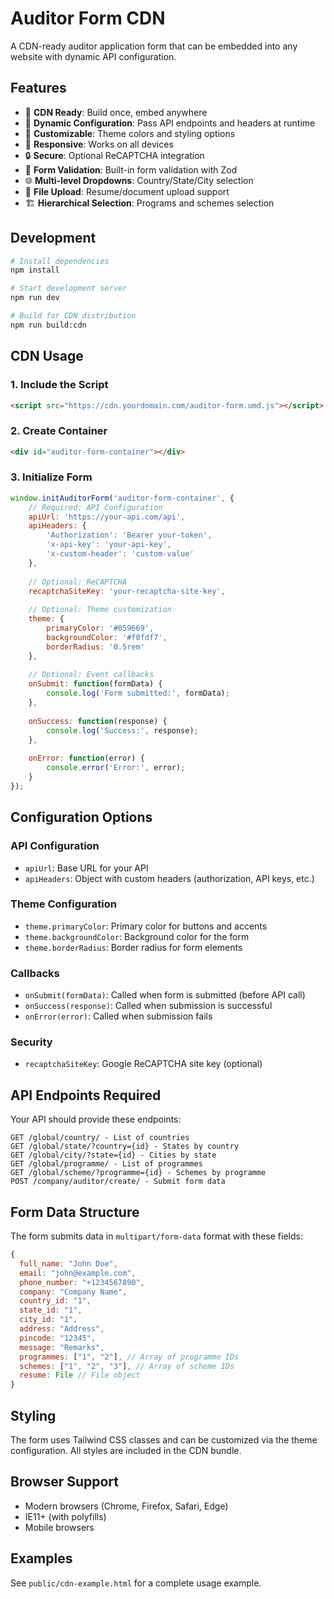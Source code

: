 # Auditor Form CDN

A CDN-ready auditor application form that can be embedded into any website with dynamic API configuration.

## Features

- 🚀 **CDN Ready**: Build once, embed anywhere
- 🔧 **Dynamic Configuration**: Pass API endpoints and headers at runtime
- 🎨 **Customizable**: Theme colors and styling options
- 📱 **Responsive**: Works on all devices
- 🔒 **Secure**: Optional ReCAPTCHA integration
- 📝 **Form Validation**: Built-in form validation with Zod
- 🌐 **Multi-level Dropdowns**: Country/State/City selection
- 📁 **File Upload**: Resume/document upload support
- 🏗️ **Hierarchical Selection**: Programs and schemes selection

## Development

```bash
# Install dependencies
npm install

# Start development server
npm run dev

# Build for CDN distribution
npm run build:cdn
```

## CDN Usage

### 1. Include the Script

```html
<script src="https://cdn.yourdomain.com/auditor-form.umd.js"></script>
```

### 2. Create Container

```html
<div id="auditor-form-container"></div>
```

### 3. Initialize Form

```javascript
window.initAuditorForm('auditor-form-container', {
    // Required: API Configuration
    apiUrl: 'https://your-api.com/api',
    apiHeaders: {
        'Authorization': 'Bearer your-token',
        'x-api-key': 'your-api-key',
        'x-custom-header': 'custom-value'
    },
    
    // Optional: ReCAPTCHA
    recaptchaSiteKey: 'your-recaptcha-site-key',
    
    // Optional: Theme customization
    theme: {
        primaryColor: '#059669',
        backgroundColor: '#f0fdf7',
        borderRadius: '0.5rem'
    },
    
    // Optional: Event callbacks
    onSubmit: function(formData) {
        console.log('Form submitted:', formData);
    },
    
    onSuccess: function(response) {
        console.log('Success:', response);
    },
    
    onError: function(error) {
        console.error('Error:', error);
    }
});
```

## Configuration Options

### API Configuration
- `apiUrl`: Base URL for your API
- `apiHeaders`: Object with custom headers (authorization, API keys, etc.)

### Theme Configuration
- `theme.primaryColor`: Primary color for buttons and accents
- `theme.backgroundColor`: Background color for the form
- `theme.borderRadius`: Border radius for form elements

### Callbacks
- `onSubmit(formData)`: Called when form is submitted (before API call)
- `onSuccess(response)`: Called when submission is successful
- `onError(error)`: Called when submission fails

### Security
- `recaptchaSiteKey`: Google ReCAPTCHA site key (optional)

## API Endpoints Required

Your API should provide these endpoints:

```
GET /global/country/ - List of countries
GET /global/state/?country={id} - States by country
GET /global/city/?state={id} - Cities by state
GET /global/programme/ - List of programmes
GET /global/scheme/?programme={id} - Schemes by programme
POST /company/auditor/create/ - Submit form data
```

## Form Data Structure

The form submits data in `multipart/form-data` format with these fields:

```javascript
{
  full_name: "John Doe",
  email: "john@example.com",
  phone_number: "+1234567890",
  company: "Company Name",
  country_id: "1",
  state_id: "1",
  city_id: "1",
  address: "Address",
  pincode: "12345",
  message: "Remarks",
  programmes: ["1", "2"], // Array of programme IDs
  schemes: ["1", "2", "3"], // Array of scheme IDs
  resume: File // File object
}
```

## Styling

The form uses Tailwind CSS classes and can be customized via the theme configuration. All styles are included in the CDN bundle.

## Browser Support

- Modern browsers (Chrome, Firefox, Safari, Edge)
- IE11+ (with polyfills)
- Mobile browsers

## Examples

See `public/cdn-example.html` for a complete usage example.